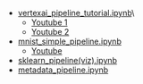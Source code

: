 * [vertexai_pipeline_tutorial.ipynb](https://github.com/silverstar0727/ML-Pipeline-Tutorial/blob/main/vertex-ai-pipeline/vertexai_pipeline_tutorial.ipynb)\
  * [Youtube 1](https://www.youtube.com/watch?v=WAVypTYYkek)
  * [Youtube 2](https://www.youtube.com/watch?v=hQvOMeypO4I)
* [mnist_simple_pipeline.ipynb](https://github.com/silverstar0727/ML-Pipeline-Tutorial/blob/main/vertex-ai-pipeline/mnist_simple_pipeline.ipynb) 
  * [Youtube](https://www.youtube.com/watch?v=dIK2YXAfla4)
* [sklearn_pipeline(viz).ipynb](https://github.com/silverstar0727/ML-Pipeline-Tutorial/blob/main/vertex-ai-pipeline/sklearn_pipeline(viz).ipynb)
* [metadata_pipeline.ipynb](https://github.com/silverstar0727/ML-Pipeline-Tutorial/blob/main/vertex-ai-pipeline/metadata_pipeline.ipynb)
